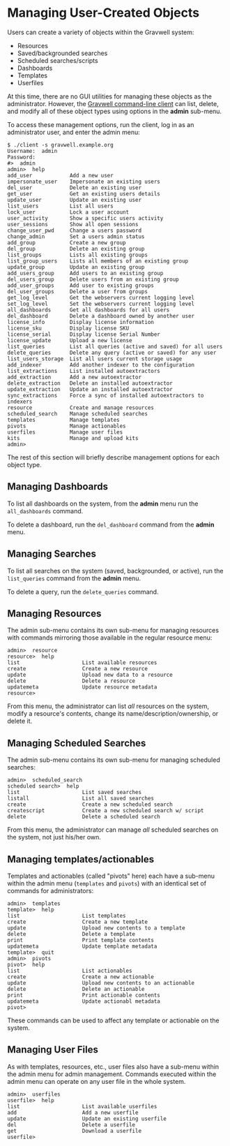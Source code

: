 # Managing User-Created Objects

Users can create a variety of objects within the Gravwell system:

* Resources
* Saved/backgrounded searches
* Scheduled searches/scripts
* Dashboards
* Templates
* Userfiles

At this time, there are no GUI utilities for managing these objects as the administrator. However, the [Gravwell command-line client](#!cli/cli.md) can list, delete, and modify all of these object types using options in the **admin** sub-menu.

To access these management options, run the client, log in as an administrator user, and enter the admin menu:

```
$ ./client -s gravwell.example.org
Username:  admin
Password:  
#>  admin
admin>  help
add_user            Add a new user
impersonate_user    Impersonate an existing users
del_user            Delete an existing user
get_user            Get an existing users details
update_user         Update an existing user
list_users          List all users
lock_user           Lock a user account
user_activity       Show a specific users activity
user_sessions       Show all open sessions
change_user_pwd     Change a users password
change_admin        Set a users admin status
add_group           Create a new group
del_group           Delete an existing group
list_groups         Lists all existing groups
list_group_users    Lists all members of an existing group
update_group        Update an existing group
add_users_group     Add users to an existing group
del_users_group     Delete users from an existing group
add_user_groups     Add user to existing groups
del_user_groups     Delete a user from groups
get_log_level       Get the webservers current logging level
set_log_level       Set the webservers current logging level
all_dashboards      Get all dashboards for all users
del_dashboard       Delete a dashboard owned by another user
license_info        Display license information
license_sku         Display license SKU
license_serial      Display license Serial Number
license_update      Upload a new license
list_queries        List all queries (active and saved) for all users
delete_queries      Delete any query (active or saved) for any user
list_users_storage  List all users current storage usage
add_indexer         Add another indexer to the configuration
list_extractions    List installed autoextractors
add_extraction      Add a new autoextractor
delete_extraction   Delete an installed autoextractor
update_extraction   Update an installed autoextractor
sync_extractions    Force a sync of installed autoextractors to indexers
resource            Create and manage resources
scheduled_search    Manage scheduled searches
templates           Manage templates
pivots              Manage actionables
userfiles           Manage user files
kits                Manage and upload kits
admin>
```

The rest of this section will briefly describe management options for each object type.

## Managing Dashboards

To list all dashboards on the system, from the **admin** menu run the `all_dashboards` command.

To delete a dashboard, run the `del_dashboard` command from the **admin** menu.

## Managing Searches

To list all searches on the system (saved, backgrounded, or active), run the `list_queries` command from the **admin** menu.

To delete a query, run the `delete_queries` command.

## Managing Resources

The admin sub-menu contains its own sub-menu for managing resources with commands mirroring those available in the regular resource menu:

```
admin>  resource
resource>  help
list                	List available resources
create              	Create a new resource
update              	Upload new data to a resource
delete              	Delete a resource
updatemeta          	Update resource metadata
resource>  
```

From this menu, the administrator can list *all* resources on the system, modify a resource's contents, change its name/description/ownership, or delete it.

## Managing Scheduled Searches

The admin sub-menu contains its own sub-menu for managing scheduled searches:

```
admin>  scheduled_search
scheduled search>  help
list                	List saved searches
listall             	List all saved searches
create              	Create a new scheduled search
createscript        	Create a new scheduled search w/ script
delete              	Delete a scheduled search
```

From this menu, the administrator can manage *all* scheduled searches on the system, not just his/her own.

## Managing templates/actionables

Templates and actionables (called "pivots" here) each have a sub-menu within the admin menu (`templates` and `pivots`) with an identical set of commands for administrators:

```
admin>  templates
template>  help
list                	List templates
create              	Create a new template
update              	Upload new contents to a template
delete              	Delete a template
print               	Print template contents
updatemeta          	Update template metadata
template>  quit
admin>  pivots
pivot>  help
list                	List actionables
create              	Create a new actionable
update              	Upload new contents to an actionable
delete              	Delete an actionable
print               	Print actionable contents
updatemeta          	Update actionabl metadata
pivot>
```

These commands can be used to affect any template or actionable on the system.

## Managing User Files

As with templates, resources, etc., user files also have a sub-menu within the admin menu for admin management. Commands executed within the admin menu can operate on any user file in the whole system.

```
admin>  userfiles
userfile>  help
list                	List available userfiles
add                 	Add a new userfile
update              	Update an existing userfile
del                 	Delete a userfile
get                 	Download a userfile
userfile> 
```
